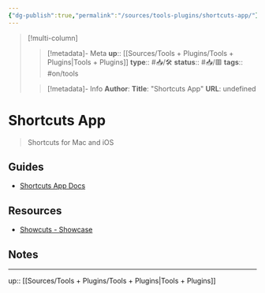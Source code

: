 ```yaml
---
{"dg-publish":true,"permalink":"/sources/tools-plugins/shortcuts-app/"}
---
```


> [!multi-column]
>
>> [!metadata]- Meta
>> **up**:: [[Sources/Tools + Plugins/Tools + Plugins\|Tools + Plugins]]
>> **type**:: #📥/🛠
>> **status**:: #📥/🟥 
>> **tags**:: #on/tools
>
>> [!metadata]- Info
>> **Author**: 
>> **Title**: "Shortcuts App"
>> **URL**: undefined

# Shortcuts App

> Shortcuts for Mac and iOS

## Guides
- [Shortcuts App Docs]()

## Resources 
- [Showcuts - Showcase ](https://showcuts.app/share/gallery/)

## Notes

---
up:: [[Sources/Tools + Plugins/Tools + Plugins\|Tools + Plugins]]
